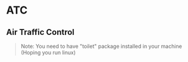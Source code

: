 # ATC
## Air Traffic Control

> Note: You need to have "toilet" package installed in your machine (Hoping you run linux) 